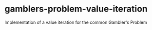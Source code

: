 # gamblers-problem-value-iteration
Implementation of a value iteration for the common Gambler's Problem
